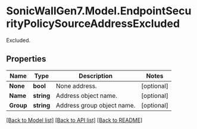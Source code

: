 # SonicWallGen7.Model.EndpointSecurityPolicySourceAddressExcluded
Excluded.

## Properties

Name | Type | Description | Notes
------------ | ------------- | ------------- | -------------
**None** | **bool** | None address. | [optional] 
**Name** | **string** | Address object name. | [optional] 
**Group** | **string** | Address group object name. | [optional] 

[[Back to Model list]](../README.md#documentation-for-models) [[Back to API list]](../README.md#documentation-for-api-endpoints) [[Back to README]](../README.md)

